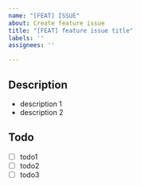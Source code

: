 ```yaml
---
name: "[FEAT] ISSUE"
about: Create feature issue
title: "[FEAT] feature issue title"
labels: ''
assignees: ''

---
```


## Description

- description 1
- description 2

## Todo

- [ ] todo1
- [ ] todo2
- [ ] todo3
